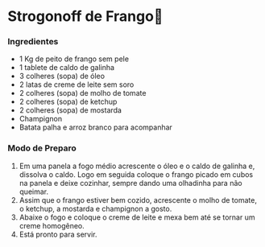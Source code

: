 # Strogonoff de Frango:chicken:

### Ingredientes

- 1 Kg de peito de frango sem pele
- 1 tablete de caldo de galinha
- 3 colheres (sopa) de óleo
- 2 latas de creme de leite sem soro
- 2 colheres (sopa) de molho de tomate
- 2 colheres (sopa) de ketchup
- 2 colheres (sopa) de mostarda
- Champignon
- Batata palha e arroz branco para acompanhar

### Modo de Preparo

1. Em uma panela a fogo médio acrescente o óleo e o caldo de galinha e, dissolva o caldo. Logo em seguida coloque o frango picado em cubos na panela e deixe cozinhar, sempre dando uma olhadinha para não queimar.
2. Assim que o frango estiver bem cozido, acrescente o molho de tomate, o ketchup, a mostarda e champignon a gosto.
3. Abaixe o fogo e coloque o creme de leite e mexa bem até se tornar um creme homogêneo.
4. Está pronto para servir.











